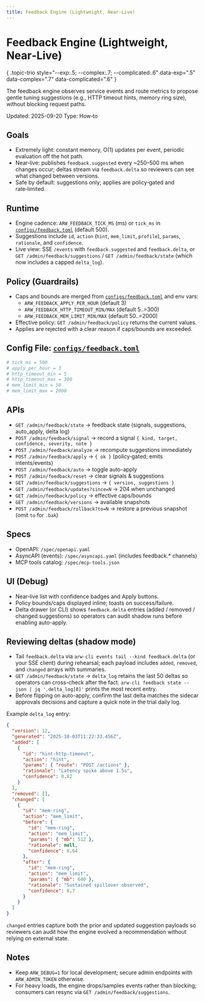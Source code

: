 ```yaml
---
title: Feedback Engine (Lightweight, Near‑Live)
---
```


# Feedback Engine (Lightweight, Near‑Live)
{ .topic-trio style="--exp:.5; --complex:.7; --complicated:.6" data-exp=".5" data-complex=".7" data-complicated=".6" }

The feedback engine observes service events and route metrics to propose gentle tuning suggestions (e.g., HTTP timeout hints, memory ring size), without blocking request paths.

Updated: 2025-09-20
Type: How‑to

## Goals
- Extremely light: constant memory, O(1) updates per event, periodic evaluation off the hot path.
- Near‑live: publishes `feedback.suggested` every ~250–500 ms when changes occur; deltas stream via `feedback.delta` so reviewers can see what changed between versions.
- Safe by default: suggestions only; applies are policy‑gated and rate‑limited.

## Runtime
- Engine cadence: `ARW_FEEDBACK_TICK_MS` (ms) or `tick_ms` in [`configs/feedback.toml`](https://github.com/t3hw00t/ARW/blob/main/configs/feedback.toml) (default 500).
- Suggestions include `id`, `action` (`hint`, `mem_limit`, `profile`), `params`, `rationale`, and `confidence`.
- Live view: SSE `/events` with `feedback.suggested` and `feedback.delta`, or `GET /admin/feedback/suggestions` / `GET /admin/feedback/state` (which now includes a capped `delta_log`).

## Policy (Guardrails)
- Caps and bounds are merged from [`configs/feedback.toml`](https://github.com/t3hw00t/ARW/blob/main/configs/feedback.toml) and env vars:
  - `ARW_FEEDBACK_APPLY_PER_HOUR` (default 3)
  - `ARW_FEEDBACK_HTTP_TIMEOUT_MIN/MAX` (default 5..=300)
  - `ARW_FEEDBACK_MEM_LIMIT_MIN/MAX` (default 50..=2000)
- Effective policy: `GET /admin/feedback/policy` returns the current values.
- Applies are rejected with a clear reason if caps/bounds are exceeded.

## Config File: [`configs/feedback.toml`](https://github.com/t3hw00t/ARW/blob/main/configs/feedback.toml)
```toml
# tick_ms = 500
# apply_per_hour = 3
# http_timeout_min = 5
# http_timeout_max = 300
# mem_limit_min = 50
# mem_limit_max = 2000
```

## APIs
- `GET /admin/feedback/state` → feedback state (signals, suggestions, auto_apply, delta log)
- `POST /admin/feedback/signal` → record a signal `{ kind, target, confidence, severity, note }`
- `POST /admin/feedback/analyze` → recompute suggestions immediately
- `POST /admin/feedback/apply` → `{ ok }` (policy‑gated; emits intents/events)
- `POST /admin/feedback/auto` → toggle auto-apply
- `POST /admin/feedback/reset` → clear signals & suggestions
- `GET /admin/feedback/suggestions` → `{ version, suggestions }`
- `GET /admin/feedback/updates?since=N` → 204 when unchanged
- `GET /admin/feedback/policy` → effective caps/bounds
- `GET /admin/feedback/versions` → available snapshots
- `POST /admin/feedback/rollback?to=N` → restore a previous snapshot (omit `to` for `.bak`)

## Specs
- OpenAPI: `/spec/openapi.yaml`
- AsyncAPI (events): `/spec/asyncapi.yaml` (includes feedback.* channels)
- MCP tools catalog: `/spec/mcp-tools.json`

## UI (Debug)
- Near‑live list with confidence badges and Apply buttons.
- Policy bounds/caps displayed inline; toasts on success/failure.
- Delta drawer (or CLI) shows `feedback.delta` entries (added / removed / changed suggestions) so operators can audit shadow runs before enabling auto-apply.

## Reviewing deltas (shadow mode)
- Tail `feedback.delta` via `arw-cli events tail --kind feedback.delta` (or your SSE client) during rehearsal; each payload includes `added`, `removed`, and `changed` arrays with summaries.
- `GET /admin/feedback/state` → `delta_log` retains the last 50 deltas so operators can cross-check after the fact. `arw-cli feedback state --json | jq '.delta_log[0]'` prints the most recent entry.
- Before flipping on auto-apply, confirm the last delta matches the sidecar approvals decisions and capture a quick note in the trial daily log.

Example `delta_log` entry:
```json
{
  "version": 12,
  "generated": "2025-10-03T11:22:33.456Z",
  "added": [
    {
      "id": "hint-http-timeout",
      "action": "hint",
      "params": { "route": "POST /actions" },
      "rationale": "Latency spike above 1.5s",
      "confidence": 0.82
    }
  ],
  "removed": [],
  "changed": [
    {
      "id": "mem-ring",
      "action": "mem_limit",
      "before": {
        "id": "mem-ring",
        "action": "mem_limit",
        "params": { "mb": 512 },
        "rationale": null,
        "confidence": 0.64
      },
      "after": {
        "id": "mem-ring",
        "action": "mem_limit",
        "params": { "mb": 640 },
        "rationale": "Sustained spillover observed",
        "confidence": 0.7
      }
    }
  ]
}
```
`changed` entries capture both the prior and updated suggestion payloads so reviewers can audit how the engine evolved a recommendation without relying on external state.

## Notes
- Keep `ARW_DEBUG=1` for local development; secure admin endpoints with `ARW_ADMIN_TOKEN` otherwise.
- For heavy loads, the engine drops/samples events rather than blocking; consumers can resync via `GET /admin/feedback/suggestions`.
